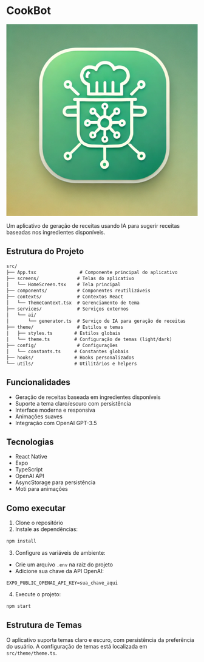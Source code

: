 # CookBot 
![CookBot](assets/images/icon2.png)


Um aplicativo de geração de receitas usando IA para sugerir receitas baseadas nos ingredientes disponíveis.

## Estrutura do Projeto

```
src/
├── App.tsx                # Componente principal do aplicativo
├── screens/              # Telas do aplicativo
│   └── HomeScreen.tsx    # Tela principal
├── components/           # Componentes reutilizáveis
├── contexts/             # Contextos React
│   └── ThemeContext.tsx  # Gerenciamento de tema
├── services/             # Serviços externos
│   └── ai/
│       └── generator.ts  # Serviço de IA para geração de receitas
├── theme/                # Estilos e temas
│   ├── styles.ts        # Estilos globais
│   └── theme.ts         # Configuração de temas (light/dark)
├── config/               # Configurações
│   └── constants.ts     # Constantes globais
├── hooks/               # Hooks personalizados
└── utils/               # Utilitários e helpers
```

## Funcionalidades

- Geração de receitas baseada em ingredientes disponíveis
- Suporte a tema claro/escuro com persistência
- Interface moderna e responsiva
- Animações suaves
- Integração com OpenAI GPT-3.5

## Tecnologias

- React Native
- Expo
- TypeScript
- OpenAI API
- AsyncStorage para persistência
- Moti para animações

## Como executar

1. Clone o repositório
2. Instale as dependências:
```bash
npm install
```

3. Configure as variáveis de ambiente:
- Crie um arquivo `.env` na raiz do projeto
- Adicione sua chave da API OpenAI:
```
EXPO_PUBLIC_OPENAI_API_KEY=sua_chave_aqui
```

4. Execute o projeto:
```bash
npm start
```

## Estrutura de Temas

O aplicativo suporta temas claro e escuro, com persistência da preferência do usuário. A configuração de temas está localizada em `src/theme/theme.ts`.

